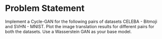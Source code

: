 # Problem Statement

Implement a Cycle-GAN for the following pairs of datasets CELEBA -
Bitmoji and SVHN - MNIST. Plot the image translation results for different pairs for both the datasets. Use a Wasserstein GAN as your base
model.
